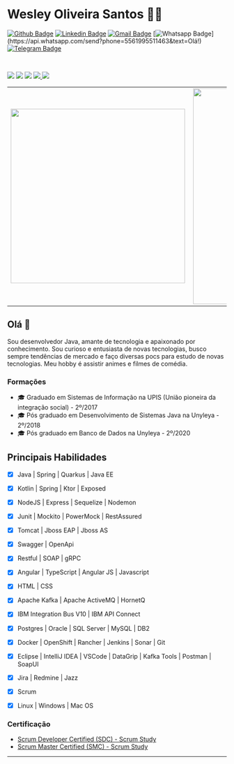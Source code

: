 # Wesley Oliveira Santos 👨‍💻

[![Github Badge](https://img.shields.io/badge/-Github-000?style=flat-square&logo=Github&logoColor=white&link=https://github.com/wesleyosantos91)](https://github.com/wesleyosantos91)
[![Linkedin Badge](https://img.shields.io/badge/-LinkedIn-blue?style=flat-square&logo=Linkedin&logoColor=white&link=https://www.linkedin.com/in/wesleyosantos91/)](https://www.linkedin.com/in/wesleyosantos91/)
[![Gmail Badge](https://img.shields.io/badge/-Gmail-c14438?style=flat-square&logo=Gmail&logoColor=white&link=mailto:wesleyosantos91@gmail.com)](mailto:wesleyosantos91@gmail.com/)
[![Whatsapp Badge](https://img.shields.io/badge/-Whatsapp-4CA143?style=flat-square&labelColor=4CA143&logo=whatsapp&logoColor=white&link=https://api.whatsapp.com/send?phone=5561995511463&text=Olá!)](https://api.whatsapp.com/send?phone=5561995511463&text=Olá!)
[![Telegram Badge](https://img.shields.io/badge/-Telegram-1ca0f1?style=flat-square&labelColor=1ca0f1&logo=telegram&logoColor=white&link=https://t.me/wesleyosantos91)](https://t.me/wesleyosantos91)

<br/>

<p>
  <img src="http://views.whatilearened.today/views/github/wesleyosantos91/views.svg" />
  <img src="https://img.shields.io/badge/Front End-Angular-f55247" />
  <img src="https://img.shields.io/badge/Back End-Java-f55247" />
  <a href="https://github.com/wesleyosantos91/">
    <img src="https://img.shields.io/github/followers/wesleyosantos91?color=%234CC61E&label=GitHub%20Followers%20%3A" />
  </a>
  <a href="https://github.com/wesleyosantos91?tab=repositories">
    <img src="https://badges.frapsoft.com/os/v2/open-source.svg?v=103" />
  </a>
</p>

<center>	
  <table>	
    <tr>	
        <td><img width="400px" align="left" src="https://github-readme-stats.vercel.app/api/top-langs/?username=wesleyosantos91&hide=html&layout=compact" /></td>	
        <td><img width="495px" align="left" src="https://github-readme-stats.vercel.app/api?username=wesleyosantos91&show_icons=true&theme=radical" /></td>	
    </tr>   	
  </table>	
</center>	


## Olá 👋

Sou desenvolvedor Java, amante de tecnologia e apaixonado por conhecimento.
Sou curioso e entusiasta de novas tecnologias, busco sempre tendências de mercado e faço diversas pocs para estudo de novas tecnologias. 
Meu hobby é assistir animes e filmes de comédia.

### Formações
- 🎓 Graduado em Sistemas de Informação na UPIS (União pioneira da integração social) - 2º/2017
- 🎓 Pós graduado em Desenvolvimento de Sistemas Java na Unyleya - 2º/2018
- 🎓 Pós graduado em Banco de Dados na Unyleya - 2º/2020

## Principais Habilidades
- [x] Java | Spring | Quarkus | Java EE
- [x] Kotlin | Spring | Ktor | Exposed
- [x] NodeJS | Express | Sequelize | Nodemon
- [x] Junit | Mockito | PowerMock | RestAssured
- [x] Tomcat | Jboss EAP | Jboss AS
- [x] Swagger | OpenApi
- [x] Restful | SOAP | gRPC
- [x] Angular | TypeScript | Angular JS | Javascript
- [x] HTML | CSS
- [x] Apache Kafka | Apache ActiveMQ | HornetQ
- [x] IBM Integration Bus V10 | IBM API Connect
- [x] Postgres | Oracle | SQL Server | MySQL | DB2 
- [x] Docker | OpenShift | Rancher | Jenkins | Sonar | Git
- [x] Eclipse | IntelliJ IDEA | VSCode | DataGrip | Kafka Tools | Postman | SoapUI 
- [x] Jira | Redmine | Jazz
- [x] Scrum
- [x] Linux | Windows | Mac OS 


### Certificação
- [Scrum Developer Certified (SDC) - Scrum Study
](https://drive.google.com/file/d/16a6FCaYtGK181u7FMQdaSUCv2mXBql25/view?usp=sharing)
- [Scrum Master Certified (SMC) - Scrum Study
](https://drive.google.com/file/d/17JpUXeW-UqZe-vyo-ncS1Jq6r2qmhMsC/view?usp=sharing)

---
